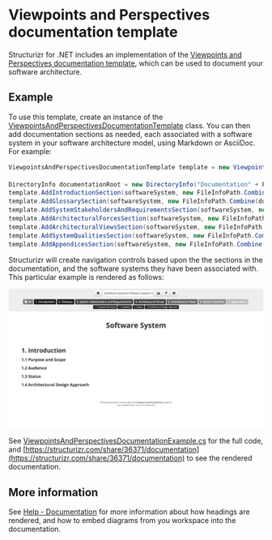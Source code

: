 # Viewpoints and Perspectives documentation template

Structurizr for .NET includes an implementation of the [Viewpoints and Perspectives documentation template](http://www.viewpoints-and-perspectives.info), which can be used to document your software architecture.

## Example

To use this template, create an instance of the [ViewpointsAndPerspectivesDocumentationTemplate](https://github.com/structurizr/dotnet/blob/master/Structurizr.Core/Documentation/ViewpointsAndPerspectivesDocumentationTemplate.cs) class.
You can then add documentation sections as needed, each associated with a software system in your software architecture model, using Markdown or AsciiDoc. For example:

```c#
ViewpointsAndPerspectivesDocumentationTemplate template = new ViewpointsAndPerspectivesDocumentationTemplate(workspace);

DirectoryInfo documentationRoot = new DirectoryInfo("Documentation" + Path.DirectorySeparatorChar + "viewpointsandperspectives" + Path.DirectorySeparatorChar + "markdown");
template.AddIntroductionSection(softwareSystem, new FileInfoPath.Combine(documentationRoot.FullName, "01-introduction.md")));
template.AddGlossarySection(softwareSystem, new FileInfoPath.Combine(documentationRoot.FullName, "02-glossary.md")));
template.AddSystemStakeholdersAndRequirementsSection(softwareSystem, new FileInfoPath.Combine(documentationRoot.FullName, "03-system-stakeholders-and-requirements.md")));
template.AddArchitecturalForcesSection(softwareSystem, new FileInfoPath.Combine(documentationRoot.FullName, "04-architectural-forces.md")));
template.AddArchitecturalViewsSection(softwareSystem, new FileInfoPath.Combine(documentationRoot.FullName, "05-architectural-views")));
template.AddSystemQualitiesSection(softwareSystem, new FileInfoPath.Combine(documentationRoot.FullName, "06-system-qualities.md")));
template.AddAppendicesSection(softwareSystem, new FileInfoPath.Combine(documentationRoot.FullName, "07-appendices.md")));
```

Structurizr will create navigation controls based upon the the sections in the documentation, and the software systems they have been associated with. This particular example is rendered as follows: 

![Documentation based upon the Viewpoints and Perspectives template](images/documentation-viewpoints-and-perspectives-1.png)

See [ViewpointsAndPerspectivesDocumentationExample.cs](https://github.com/structurizr/dotnet/blob/master/Structurizr.Examples/ViewpointsAndPerspectivesDocumentationExample.cs) for the full code, and [https://structurizr.com/share/36371/documentation](https://structurizr.com/share/36371/documentation) to see the rendered documentation.

## More information

See [Help - Documentation](https://structurizr.com/help/documentation) for more information about how headings are rendered, and how to embed diagrams from you workspace into the documentation.
